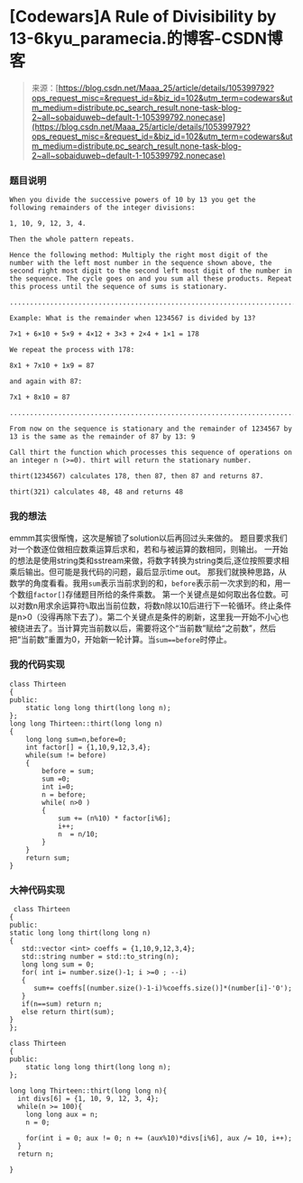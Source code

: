<!--yml
category: codewars
date: 2022-08-13 11:51:21
-->

# [Codewars]A Rule of Divisibility by 13-6kyu_paramecia.的博客-CSDN博客

> 来源：[https://blog.csdn.net/Maaa_25/article/details/105399792?ops_request_misc=&request_id=&biz_id=102&utm_term=codewars&utm_medium=distribute.pc_search_result.none-task-blog-2~all~sobaiduweb~default-1-105399792.nonecase](https://blog.csdn.net/Maaa_25/article/details/105399792?ops_request_misc=&request_id=&biz_id=102&utm_term=codewars&utm_medium=distribute.pc_search_result.none-task-blog-2~all~sobaiduweb~default-1-105399792.nonecase)

### 题目说明

```
When you divide the successive powers of 10 by 13 you get the following remainders of the integer divisions:

1, 10, 9, 12, 3, 4.

Then the whole pattern repeats.

Hence the following method: Multiply the right most digit of the number with the left most number in the sequence shown above, the second right most digit to the second left most digit of the number in the sequence. The cycle goes on and you sum all these products. Repeat this process until the sequence of sums is stationary.

...........................................................................

Example: What is the remainder when 1234567 is divided by 13?

7×1 + 6×10 + 5×9 + 4×12 + 3×3 + 2×4 + 1×1 = 178

We repeat the process with 178:

8x1 + 7x10 + 1x9 = 87

and again with 87:

7x1 + 8x10 = 87

...........................................................................

From now on the sequence is stationary and the remainder of 1234567 by 13 is the same as the remainder of 87 by 13: 9

Call thirt the function which processes this sequence of operations on an integer n (>=0). thirt will return the stationary number.

thirt(1234567) calculates 178, then 87, then 87 and returns 87.

thirt(321) calculates 48, 48 and returns 48 
```

### 我的想法

emmm其实很惭愧，这次是解锁了solution以后再回过头来做的。
题目要求我们对一个数逐位做相应数乘运算后求和，若和与被运算的数相同，则输出。
一开始的想法是使用string类和sstream来做，将数字转换为string类后,逐位按照要求相乘后输出。但可能是我代码的问题，最后显示time out。
那我们就换种思路，从数学的角度看看。我用`sum`表示当前求到的和，`before`表示前一次求到的和，用一个数组`factor[]`存储题目所给的条件乘数。
第一个关键点是如何取出各位数。可以对数n用求余运算符`%`取出当前位数，将数n除以10后进行下一轮循环。终止条件是n>0（没得再除下去了）。第二个关键点是条件的刷新，这里我一开始不小心也被绕进去了。当计算完当前数以后，需要将这个“当前数”赋给“之前数”，然后把“当前数”重置为0，开始新一轮计算。当`sum==before`时停止。

### 我的代码实现

```
class Thirteen
{
public:
    static long long thirt(long long n);
};
long long Thirteen::thirt(long long n)
{
    long long sum=n,before=0;
    int factor[] = {1,10,9,12,3,4};
    while(sum != before)
    {
        before = sum;
        sum =0;
        int i=0;
        n = before;
        while( n>0 )
        {
            sum += (n%10) * factor[i%6];
            i++;
            n  = n/10;
        }
    }
    return sum;
} 
```

### 大神代码实现

```
 class Thirteen
{
public:
static long long thirt(long long n)
{
   std::vector <int> coeffs = {1,10,9,12,3,4};
   std::string number = std::to_string(n);
   long long sum = 0;
   for( int i= number.size()-1; i >=0 ; --i)
   {
      sum+= coeffs[(number.size()-1-i)%coeffs.size()]*(number[i]-'0');
   }
   if(n==sum) return n;
   else return thirt(sum);
}
}; 
```

```
class Thirteen
{
public:
    static long long thirt(long long n);
};

long long Thirteen::thirt(long long n){
  int divs[6] = {1, 10, 9, 12, 3, 4};
  while(n >= 100){
    long long aux = n;
    n = 0;

    for(int i = 0; aux != 0; n += (aux%10)*divs[i%6], aux /= 10, i++);
  }
  return n;

} 
```